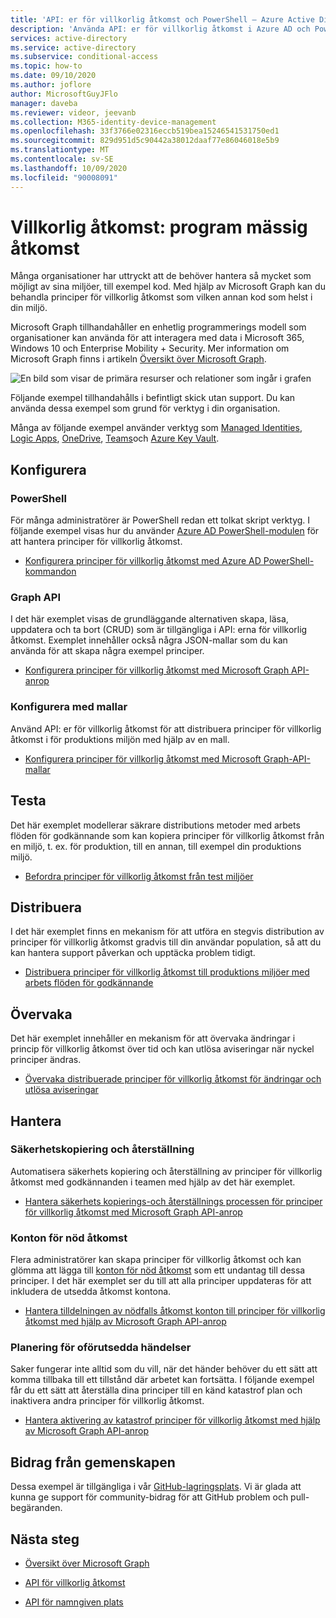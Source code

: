 ```yaml
---
title: 'API: er för villkorlig åtkomst och PowerShell – Azure Active Directory'
description: 'Använda API: er för villkorlig åtkomst i Azure AD och PowerShell för att hantera principer som kod'
services: active-directory
ms.service: active-directory
ms.subservice: conditional-access
ms.topic: how-to
ms.date: 09/10/2020
ms.author: joflore
author: MicrosoftGuyJFlo
manager: daveba
ms.reviewer: videor, jeevanb
ms.collection: M365-identity-device-management
ms.openlocfilehash: 33f3766e02316eccb519bea15246541531750ed1
ms.sourcegitcommit: 829d951d5c90442a38012daaf77e86046018e5b9
ms.translationtype: MT
ms.contentlocale: sv-SE
ms.lasthandoff: 10/09/2020
ms.locfileid: "90008091"
---
```

# <a name="conditional-access-programmatic-access"></a>Villkorlig åtkomst: program mässig åtkomst

Många organisationer har uttryckt att de behöver hantera så mycket som möjligt av sina miljöer, till exempel kod. Med hjälp av Microsoft Graph kan du behandla principer för villkorlig åtkomst som vilken annan kod som helst i din miljö.

Microsoft Graph tillhandahåller en enhetlig programmerings modell som organisationer kan använda för att interagera med data i Microsoft 365, Windows 10 och Enterprise Mobility + Security. Mer information om Microsoft Graph finns i artikeln [Översikt över Microsoft Graph](/graph/overview).

![En bild som visar de primära resurser och relationer som ingår i grafen](./media/howto-conditional-access-apis/microsoft-graph.png)

Följande exempel tillhandahålls i befintligt skick utan support. Du kan använda dessa exempel som grund för verktyg i din organisation. 

Många av följande exempel använder verktyg som [Managed Identities](../managed-identities-azure-resources/overview.md), [Logic Apps](../../logic-apps/logic-apps-overview.md), [OneDrive](https://www.microsoft.com/microsoft-365/onedrive/online-cloud-storage), [Teams](https://www.microsoft.com/microsoft-365/microsoft-teams/group-chat-software/)och [Azure Key Vault](../../key-vault/general/overview.md).

## <a name="configure"></a>Konfigurera

### <a name="powershell"></a>PowerShell

För många administratörer är PowerShell redan ett tolkat skript verktyg. I följande exempel visas hur du använder [Azure AD PowerShell-modulen](https://www.powershellgallery.com/packages/AzureAD) för att hantera principer för villkorlig åtkomst.

- [Konfigurera principer för villkorlig åtkomst med Azure AD PowerShell-kommandon](https://github.com/Azure-Samples/azure-ad-conditional-access-apis/tree/main/01-configure/powershell)

### <a name="graph-api"></a>Graph API

I det här exemplet visas de grundläggande alternativen skapa, läsa, uppdatera och ta bort (CRUD) som är tillgängliga i API: erna för villkorlig åtkomst. Exemplet innehåller också några JSON-mallar som du kan använda för att skapa några exempel principer.

- [Konfigurera principer för villkorlig åtkomst med Microsoft Graph API-anrop](https://github.com/Azure-Samples/azure-ad-conditional-access-apis/tree/main/01-configure/graphapi)

### <a name="configure-using-templates"></a>Konfigurera med mallar

Använd API: er för villkorlig åtkomst för att distribuera principer för villkorlig åtkomst i för produktions miljön med hjälp av en mall.

- [Konfigurera principer för villkorlig åtkomst med Microsoft Graph-API-mallar](https://github.com/Azure-Samples/azure-ad-conditional-access-apis/tree/main/01-configure/templates)

## <a name="test"></a>Testa

Det här exemplet modellerar säkrare distributions metoder med arbets flöden för godkännande som kan kopiera principer för villkorlig åtkomst från en miljö, t. ex. för produktion, till en annan, till exempel din produktions miljö.

- [Befordra principer för villkorlig åtkomst från test miljöer](https://github.com/Azure-Samples/azure-ad-conditional-access-apis/tree/main/02-test)

## <a name="deploy"></a>Distribuera

I det här exemplet finns en mekanism för att utföra en stegvis distribution av principer för villkorlig åtkomst gradvis till din användar population, så att du kan hantera support påverkan och upptäcka problem tidigt.

- [Distribuera principer för villkorlig åtkomst till produktions miljöer med arbets flöden för godkännande](https://github.com/Azure-Samples/azure-ad-conditional-access-apis/tree/main/03-deploy)

## <a name="monitor"></a>Övervaka

Det här exemplet innehåller en mekanism för att övervaka ändringar i princip för villkorlig åtkomst över tid och kan utlösa aviseringar när nyckel principer ändras.

- [Övervaka distribuerade principer för villkorlig åtkomst för ändringar och utlösa aviseringar](https://github.com/Azure-Samples/azure-ad-conditional-access-apis/tree/main/04-monitor)

## <a name="manage"></a>Hantera

### <a name="backup-and-restore"></a>Säkerhetskopiering och återställning

Automatisera säkerhets kopiering och återställning av principer för villkorlig åtkomst med godkännanden i teamen med hjälp av det här exemplet.

- [Hantera säkerhets kopierings-och återställnings processen för principer för villkorlig åtkomst med Microsoft Graph API-anrop](https://github.com/Azure-Samples/azure-ad-conditional-access-apis/tree/main/05-manage/01-backup-restore)

### <a name="emergency-access-accounts"></a>Konton för nöd åtkomst

Flera administratörer kan skapa principer för villkorlig åtkomst och kan glömma att lägga till [konton för nöd åtkomst](https://docs.microsoft.com/azure/active-directory/users-groups-roles/directory-emergency-access) som ett undantag till dessa principer. I det här exemplet ser du till att alla principer uppdateras för att inkludera de utsedda åtkomst kontona.

- [Hantera tilldelningen av nödfalls åtkomst konton till principer för villkorlig åtkomst med hjälp av Microsoft Graph API-anrop](https://github.com/Azure-Samples/azure-ad-conditional-access-apis/tree/main/05-manage/02-emergency-access)

### <a name="contingency-planning"></a>Planering för oförutsedda händelser

Saker fungerar inte alltid som du vill, när det händer behöver du ett sätt att komma tillbaka till ett tillstånd där arbetet kan fortsätta. I följande exempel får du ett sätt att återställa dina principer till en känd katastrof plan och inaktivera andra principer för villkorlig åtkomst.

- [Hantera aktivering av katastrof principer för villkorlig åtkomst med hjälp av Microsoft Graph API-anrop](https://github.com/Azure-Samples/azure-ad-conditional-access-apis/tree/main/05-manage/03-contingency)

## <a name="community-contribution"></a>Bidrag från gemenskapen

Dessa exempel är tillgängliga i vår [GitHub-lagringsplats](https://github.com/Azure-Samples/azure-ad-conditional-access-apis). Vi är glada att kunna ge support för community-bidrag för att GitHub problem och pull-begäranden.

## <a name="next-steps"></a>Nästa steg

- [Översikt över Microsoft Graph](/graph/overview)

- [API för villkorlig åtkomst](/graph/api/resources/conditionalaccesspolicy?view=graph-rest-1.0)

- [API för namngiven plats](/graph/api/resources/namedlocation?view=graph-rest-1.0)
